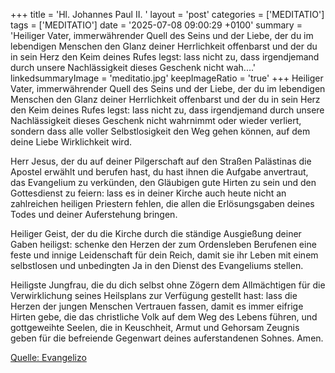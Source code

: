 +++
title = 'Hl. Johannes Paul II.  '
layout = 'post'
categories = ['MEDITATIO']
tags = ['MEDITATIO']
date = '2025-07-08 09:00:29 +0100'
summary = 'Heiliger Vater, immerwährender Quell des Seins und der Liebe,  der du im lebendigen Menschen den Glanz deiner Herrlichkeit offenbarst  und der du in sein Herz den Keim deines Rufes legst:  lass nicht zu, dass irgendjemand durch unsere Nachlässigkeit  dieses Geschenk nicht wah....'
linkedsummaryImage = 'meditatio.jpg'
keepImageRatio = 'true'
+++
Heiliger Vater, immerwährender Quell des Seins und der Liebe, 
der du im lebendigen Menschen den Glanz deiner Herrlichkeit offenbarst 
und der du in sein Herz den Keim deines Rufes legst: 
lass nicht zu, dass irgendjemand durch unsere Nachlässigkeit 
dieses Geschenk nicht wahrnimmt oder wieder verliert, 
sondern dass alle voller Selbstlosigkeit den Weg gehen können, 
auf dem deine Liebe Wirklichkeit wird.<!--more--> 

Herr Jesus, der du auf deiner Pilgerschaft auf den Straßen Palästinas 
die Apostel erwählt und berufen hast, 
du hast ihnen die Aufgabe anvertraut, das Evangelium zu verkünden, 
den Gläubigen gute Hirten zu sein und den Gottesdienst zu feiern: 
lass es in deiner Kirche auch heute nicht an zahlreichen heiligen Priestern fehlen, 
die allen die Erlösungsgaben deines Todes und deiner Auferstehung bringen.

Heiliger Geist, der du die Kirche durch die ständige Ausgießung deiner Gaben heiligst: 
schenke den Herzen der zum Ordensleben Berufenen 
eine feste und innige Leidenschaft für dein Reich, 
damit sie ihr Leben mit einem selbstlosen und unbedingten Ja 
in den Dienst des Evangeliums stellen.

Heiligste Jungfrau, die du dich selbst ohne Zögern 
dem Allmächtigen für die Verwirklichung seines Heilsplans zur Verfügung gestellt hast: 
lass die Herzen der jungen Menschen Vertrauen fassen, 
damit es immer eifrige Hirten gebe, 
die das christliche Volk auf dem Weg des Lebens führen, 
und gottgeweihte Seelen, die in Keuschheit, Armut und Gehorsam 
Zeugnis geben für die befreiende Gegenwart deines auferstandenen Sohnes.
Amen.


[Quelle: Evangelizo](https://evangeliumtagfuertag.org/DE/gospel)
